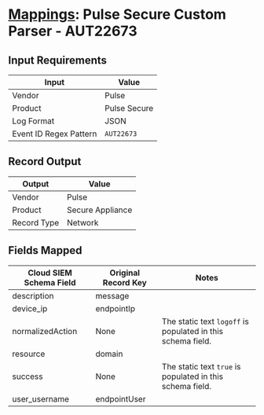 # [Mappings](README.md): Pulse Secure Custom Parser - AUT22673

## Input Requirements

|Input|Value|
|-----|-----|
|Vendor|Pulse|
|Product|Pulse Secure|
|Log Format|JSON|
|Event ID Regex Pattern|`AUT22673`|

## Record Output

|Output|Value|
|------|-----|
|Vendor|Pulse|
|Product|Secure Appliance|
|Record Type|Network|

## Fields Mapped

|Cloud SIEM Schema Field|Original Record Key|Notes|
|-----------------------|-------------------|-----|
|description|message||
|device_ip|endpointIp||
|normalizedAction|None|The static text `logoff` is populated in this schema field.|
|resource|domain||
|success|None|The static text `true` is populated in this schema field.|
|user_username|endpointUser||


